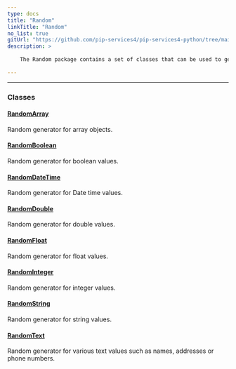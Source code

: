 ```yaml
---
type: docs
title: "Random"
linkTitle: "Random"
no_list: true
gitUrl: "https://github.com/pip-services4/pip-services4-python/tree/main/pip-services4-data-python"
description: >
    
    The Random package contains a set of classes that can be used to generate different types of random values; such as integer, double, long, float, and text. The random generated values can be used for multiple purposes, such as software testing.
   
---
```

---

<div class="module-body"> 


### Classes

#### [RandomArray](random_array)
Random generator for array objects.

#### [RandomBoolean](random_boolean)
Random generator for boolean values.

#### [RandomDateTime](random_date_time)
Random generator for Date time values.

#### [RandomDouble](random_double)
Random generator for double values.

#### [RandomFloat](random_float)
Random generator for float values.

#### [RandomInteger](random_integer)
Random generator for integer values.

#### [RandomString](random_string)
Random generator for string values.

#### [RandomText](random_text)
Random generator for various text values such as names, addresses or phone numbers.


</div>

